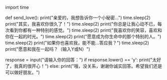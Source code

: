 import time

def send_love():
    print("亲爱的，我想告诉你一个小秘密...")
    time.sleep(2)
    print("其实，我喜欢你很久了！")
    time.sleep(2)
    print("你总是让我心动不已，每次看到你都有一种特别的感觉。")
    time.sleep(2)
    print("我喜欢你的笑容，喜欢和你在一起的时光。")
    time.sleep(2)
    print("愿意成为你生命中的那个特别的人。")
    time.sleep(2)
    print("如果你也喜欢我，能不能...答应我？")
    time.sleep(2)
    print("愿意和我在一起吗？（输入Y或N）")

response = input("请输入你的回答：")
if response.lower() == 'y':
    print("太好了，我真的很开心！")
else:
    print("哦，没关系，谢谢你诚实回答。希望我们还是可以做好朋友。")
